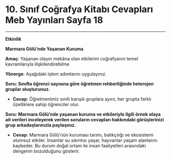 # 10. Sınıf Coğrafya Kitabı Cevapları Meb Yayınları Sayfa 18

---

**Etkinlik**

**Marmara Gölü’nde Yaşanan Kuruma**

**Amaç**: Yaşanan olayın mekâna olan etkilerini coğrafyanın temel kavramlarıyla ilişkilendirebilme

**Yönerge**: Aşağıdaki işlem adımlarını uygulayınız.

**Soru: Sınıfta öğrenci sayısına göre öğretmen rehberliğinde heterojen gruplar oluşturunuz.**

-   **Cevap**: Öğretmenimiz sınıfı karışık gruplara ayırır, her grupta farklı özelliklere sahip öğrenciler olur.

**Soru: Marmara Gölü’nde yaşanan kuruma ve etkileriyle ilgili örnek olaya ait verileri inceleyerek verilen soruların cevapları hakkındaki görüşlerinizi grup arkadaşlarınızla paylaşınız.**

-   **Cevap**: Marmara Gölü’nün kuruması tarımı, balıkçılığı ve ekosistemi olumsuz etkiler. İnsanlar su sıkıntısı yaşar, hayvanlar yaşam alanlarını kaybeder. Bu durum doğal ortam ile insan faaliyetleri arasındaki dengenin bozulduğunu gösterir.